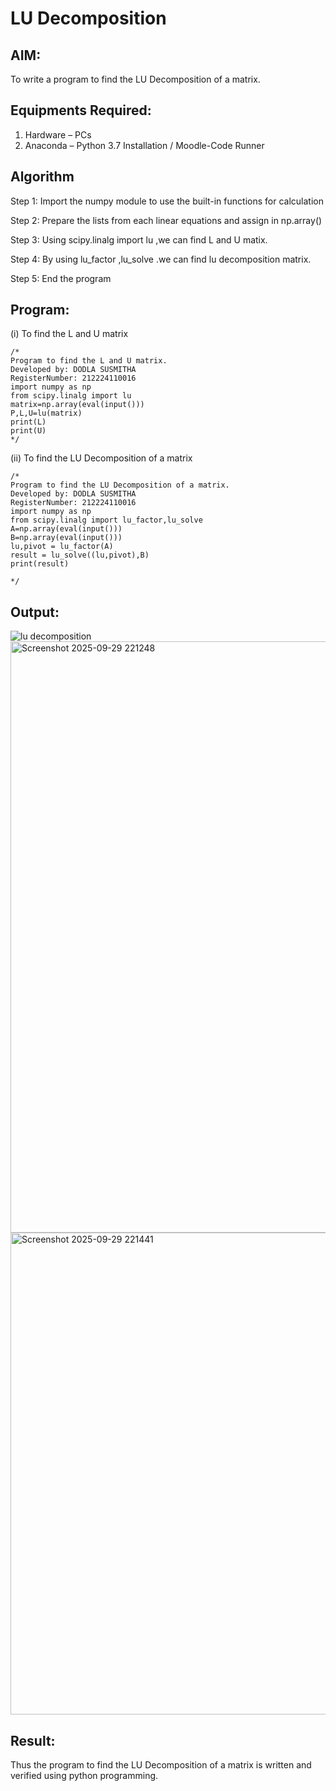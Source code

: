 # LU Decomposition 

## AIM:
To write a program to find the LU Decomposition of a matrix.

## Equipments Required:
1. Hardware – PCs
2. Anaconda – Python 3.7 Installation / Moodle-Code Runner

## Algorithm
Step 1: Import the numpy module to use the built-in functions for calculation

Step 2: Prepare the lists from each linear equations and assign in np.array()

Step 3: Using scipy.linalg import lu ,we can find L and U matix.

Step 4: By using lu_factor ,lu_solve .we can find lu decomposition matrix.

Step 5: End the program

## Program:
(i) To find the L and U matrix
```
/*
Program to find the L and U matrix.
Developed by: DODLA SUSMITHA
RegisterNumber: 212224110016
import numpy as np
from scipy.linalg import lu
matrix=np.array(eval(input()))
P,L,U=lu(matrix)
print(L)
print(U)
*/
```
(ii) To find the LU Decomposition of a matrix
```
/*
Program to find the LU Decomposition of a matrix.
Developed by: DODLA SUSMITHA
RegisterNumber: 212224110016
import numpy as np
from scipy.linalg import lu_factor,lu_solve
A=np.array(eval(input()))
B=np.array(eval(input()))
lu,pivot = lu_factor(A)
result = lu_solve((lu,pivot),B)
print(result)

*/
```

## Output:
![lu decomposition]()
<img width="1229" height="946" alt="Screenshot 2025-09-29 221248" src="https://github.com/user-attachments/assets/bbcfd055-0519-475e-834b-54a2ca10628d" />
<img width="1209" height="771" alt="Screenshot 2025-09-29 221441" src="https://github.com/user-attachments/assets/6b7b2fb6-7984-4730-90cd-ecb8594629d2" />


## Result:
Thus the program to find the LU Decomposition of a matrix is written and verified using python programming.

